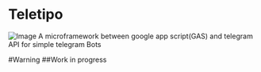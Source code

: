 # Teletipo
![Image](../master/images/teletipo.min.svg?raw=true)
A microframework between google app script(GAS) and telegram API  for simple telegram Bots

#Warning
##Work in progress
